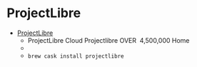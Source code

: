 # ProjectLibre
- [ProjectLibre](https://www.projectlibre.com/)
  -  ProjectLibre Cloud Projectlibre OVER  4,500,000 Home
  - 
  - `brew cask install projectlibre`
